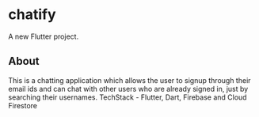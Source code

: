 # chatify

A new Flutter project.

## About

This is a chatting application which allows the user to signup through their email ids and can chat with other users who are already signed in, just by searching their usernames. 
TechStack - Flutter, Dart, Firebase and Cloud Firestore
